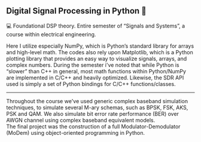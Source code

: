 
## Digital Signal Processing in Python 📡

💻 Foundational DSP theory. Entire semester of “Signals and Systems”, a course within electrical engineering.

Here I utilize especially NumPy, which is Python’s standard library for arrays and high-level math. The codes also rely upon Matplotlib, which is a Python plotting library that provides an easy way to visualize signals, arrays, and complex numbers.
During the semester i've noted that while Python is “slower” than C++ in general, most math functions within Python/NumPy are implemented in C/C++ and heavily optimized. Likewise, the SDR API used is simply a set of Python bindings for C/C++ functions/classes. 

---

Throughout the course we've used generic complex baseband simulation techniques, to simulate several M-ary schemas, such as BPSK, FSK, AKS, PSK and QAM. 
We also simulate bit error rate performance (BER) over AWGN channel using complex baseband equivalent models.
<br>
The final project was the construction of a full Modulator-Demodulator (MoDem) using object-oriented programming in Python.

